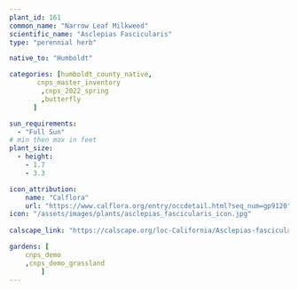 ```yaml
---
plant_id: 161 
common_name: "Narrow Leaf Milkweed"
scientific_name: "Asclepias Fascicularis"
type: "perennial herb"

native_to: "Humboldt"

categories: [humboldt_county_native,
       cnps_master_inventory
        ,cnps_2022_spring
        ,butterfly
      ]

sun_requirements:
  - "Full Sun"
# min then max in feet
plant_size:
  - height: 
    - 1.7 
    - 3.3

icon_attribution: 
    name: "Calflora"
    url: "https://www.calflora.org/entry/occdetail.html?seq_num=gp9120"
icon: "/assets/images/plants/asclepias_fascicularis_icon.jpg"
 
calscape_link: "https://calscape.org/loc-California/Asclepias-fascicularis-(Narrow-Leaf-Milkweed)"

gardens: [ 
    cnps_demo
    ,cnps_demo_grassland
        ]
---
```

